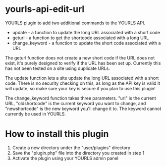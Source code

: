 yourls-api-edit-url
===================

YOURLS plugin to add two additional commands to the YOURLS API.
- update - a function to update the long URL associated with a short code
- geturl - a function to get the shortcode associated with a long URL
- change_keyword - a function to update the short code associated with a URL

The geturl function does not create a new short code if the URL does not exist, it's purely designed to verify if the URL has been set up. Currently this has not been tested on a site using duplicate URLs.

The update function lets a site update the long URL associated with a short code. There is no security checking on this, as long as the API key is valid it will update, so make sure your key is secure if you plan to use this plugin!

The change_keyword function takes three parameters. "url" is the current URL, "oldshortcode" is the current keyword you want to change, and "newshortcode" is the new keyword you'll change it to. The keyword cannot currently be used in YOURLS.

How to install this plugin
==========================
1. Create a new directory under the "user/plugins" directory
2. Save the "plugin.php" file into the directory you created in step 1
3. Activate the plugin using your YOURLS admin panel 
